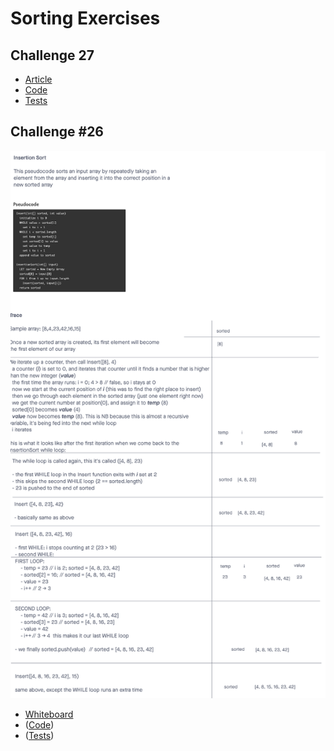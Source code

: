 # Sorting Exercises

## Challenge 27
- [Article](mergeSort/README.md)
- [Code](./mergeSort/mergeSort.js)
- [Tests](./mergeSort/mergeSort.test.js)

## Challenge #26
![Article](./insertion/insertionSort.png)
- [Whiteboard](https://projects.invisionapp.com/freehand/document/RtOUunpHB)
- ([Code](./insertion/insertionSort.js))
- ([Tests](./insertion/insertionSort.test.js))

